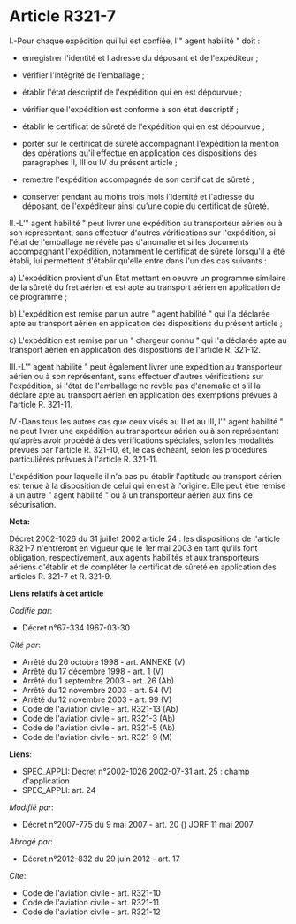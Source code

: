 # Article R321-7

I.-Pour chaque expédition qui lui est confiée, l'" agent habilité " doit :

- enregistrer l'identité et l'adresse du déposant et de l'expéditeur ;

- vérifier l'intégrité de l'emballage ;

- établir l'état descriptif de l'expédition qui en est dépourvue ;

- vérifier que l'expédition est conforme à son état descriptif ;

- établir le certificat de sûreté de l'expédition qui en est dépourvue ;

- porter sur le certificat de sûreté accompagnant l'expédition la mention des opérations qu'il effectue en application des
dispositions des paragraphes II, III ou IV du présent article ;

- remettre l'expédition accompagnée de son certificat de sûreté ;

- conserver pendant au moins trois mois l'identité et l'adresse du déposant, de l'expéditeur ainsi qu'une copie du certificat
de sûreté. 

II.-L'" agent habilité " peut livrer une expédition au transporteur aérien ou à son représentant, sans effectuer d'autres
vérifications sur l'expédition, si l'état de l'emballage ne révèle pas d'anomalie et si les documents accompagnant
l'expédition, notamment le certificat de sûreté lorsqu'il a été établi, lui permettent d'établir qu'elle entre dans l'un des
cas suivants : 

a) L'expédition provient d'un Etat mettant en oeuvre un programme similaire de la sûreté du fret aérien et est apte au
transport aérien en application de ce programme ; 

b) L'expédition est remise par un autre " agent habilité " qui l'a déclarée apte au transport aérien en application des
dispositions du présent article ; 

c) L'expédition est remise par un " chargeur connu " qui l'a déclarée apte au transport aérien en application des
dispositions de l'article R. 321-12. 

III.-L'" agent habilité " peut également livrer une expédition au transporteur aérien ou à son représentant, sans effectuer
d'autres vérifications sur l'expédition, si l'état de l'emballage ne révèle pas d'anomalie et s'il la déclare apte au
transport aérien en application des exemptions prévues à l'article R. 321-11. 

IV.-Dans tous les autres cas que ceux visés au II et au III, l'" agent habilité " ne peut livrer une expédition au
transporteur aérien ou à son représentant qu'après avoir procédé à des vérifications spéciales, selon les modalités prévues
par l'article R. 321-10, et, le cas échéant, selon les procédures particulières prévues à l'article R. 321-11. 

L'expédition pour laquelle il n'a pas pu établir l'aptitude au transport aérien est tenue à la disposition de celui qui en
est à l'origine. Elle peut être remise à un autre " agent habilité " ou à un transporteur aérien aux fins de sécurisation.

**Nota:**

Décret 2002-1026 du 31 juillet 2002 article 24 : les dispositions de l'article R321-7 n'entreront en vigueur que le 1er mai
2003 en tant qu'ils font obligation, respectivement, aux agents habilités et aux transporteurs aériens d'établir et de
compléter le certificat de sûreté en application des articles R. 321-7 et R. 321-9.

**Liens relatifs à cet article**

_Codifié par_:

  - Décret n°67-334 1967-03-30

_Cité par_:

  - Arrêté du 26 octobre 1998 - art. ANNEXE (V)
  - Arrêté du 17 décembre 1998 - art. 1 (V)
  - Arrêté du 1 septembre 2003 - art. 26 (Ab)
  - Arrêté du 12 novembre 2003 - art. 54 (V)
  - Arrêté du 12 novembre 2003 - art. 99 (V)
  - Code de l'aviation civile - art. R321-13 (Ab)
  - Code de l'aviation civile - art. R321-3 (Ab)
  - Code de l'aviation civile - art. R321-5 (Ab)
  - Code de l'aviation civile - art. R321-9 (M)

**Liens**:

  - SPEC_APPLI: Décret n°2002-1026 2002-07-31 art. 25 : champ d'application
  - SPEC_APPLI: art. 24

_Modifié par_:

  - Décret n°2007-775 du 9 mai 2007 - art. 20 () JORF 11 mai 2007

_Abrogé par_:

  - Décret n°2012-832 du 29 juin 2012 - art. 17

_Cite_:

  - Code de l'aviation civile - art. R321-10
  - Code de l'aviation civile - art. R321-11
  - Code de l'aviation civile - art. R321-12
